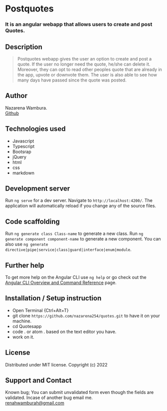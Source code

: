 # Postquotes
### It is an angular webapp that allows users to create and post Quotes. 

## Description
>Postquotes webapp gives the user an option to create and post a quote. If the user no longer need the quote, he/she can delete it. Moreover, they can opt to read other peoples quote that are already in the app, upvote or downvote them. The user is  also able to see how many days have passed since the quote was posted.

## Author
Nazarena Wambura.</br>
[Github](https://github.com/nazarena254)


## Technologies used
* Javascript
* Typescript
* Bootsrap
* jQuery
* html
* css
* markdown

## Development server
Run `ng serve` for a dev server. Navigate to `http://localhost:4200/`. The application will automatically reload if you change any of the source files.

## Code scaffolding
Run `ng generate class Class-name` to generate a new class.
Run `ng generate component component-name` to generate a new component. You can also use `ng generate directive|pipe|service|class|guard|interface|enum|module`.

## Further help
To get more help on the Angular CLI use `ng help` or go check out the [Angular CLI Overview and Command Reference](https://angular.io/cli) page.

## Installation / Setup instruction
* Open Terminal {Ctrl+Alt+T}
* git clone ```https://github.com/nazarena254/quotes.git``` to have it on your machine.
* cd Quotesapp
* code . or atom . based on the text editor you have.
* work on it.

## License
Distributed under MIT license.
Copyright (c) 2022

## Support and Contact
Known bug; You can submit unvalidated form even though the fields are validated.
Incase of another bug email me.</br>
<renahwamburah@gmail.com>